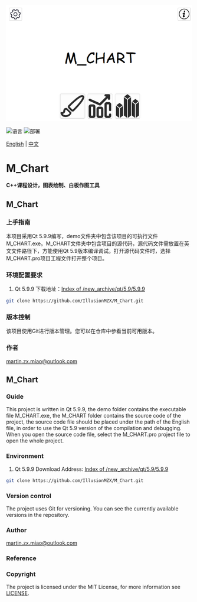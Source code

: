 ![image-20240831173327991](./release_demo/image/homepage.png)

![语言](https://img.shields.io/badge/语言-C++-9A90FD.svg)  ![部署](https://img.shields.io/badge/部署-Qt5.9.9-22C757.svg)

[English](#en) | [中文](#cn)

# M_Chart


**C++课程设计，图表绘制、白板作图工具**


## <span id="cn">M_Chart</span>

### 上手指南

本项目采用Qt 5.9.9编写，demo文件夹中包含该项目的可执行文件M_CHART.exe。M_CHART文件夹中包含项目的源代码，源代码文件需放置在英文文件路径下，方能使用Qt 5.9版本编译调试。打开源代码文件时，选择M_CHART.pro项目工程文件打开整个项目。


### 环境配置要求

1. Qt 5.9.9 下载地址：[Index of /new_archive/qt/5.9/5.9.9](https://download.qt.io/new_archive/qt/5.9/5.9.9/)

```sh
git clone https://github.com/IllusionMZX/M_Chart.git
```


### 版本控制

该项目使用Git进行版本管理。您可以在仓库中参看当前可用版本。

### 作者

martin.zx.miao@outlook.com

## <span id="en">M_Chart</span>

### Guide

This project is written in Qt 5.9.9, the demo folder contains the executable file M_CHART.exe, the M_CHART folder contains the source code of the project, the source code file should be placed under the path of the English file, in order to use the Qt 5.9 version of the compilation and debugging. When you open the source code file, select the M_CHART.pro project file to open the whole project.

### Environment

1. Qt 5.9.9 Download Address: [Index of /new_archive/qt/5.9/5.9.9](https://download.qt.io/new_archive/qt/5.9/5.9.9/)

```sh
git clone https://github.com/IllusionMZX/M_Chart.git
```

### Version control

The project uses Git for versioning. You can see the currently available versions in the repository.

### Author

martin.zx.miao@outlook.com

### Reference



### Copyright

The project is licensed under the MIT License, for more information see [LICENSE](https://github.com/IllusionMZX/M_Chart/blob/main/LICENSE).
